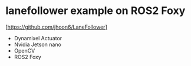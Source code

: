 # lanefollower example on ROS2 Foxy

[https://github.com/jhoon6/LaneFollower]

- Dynamixel Actuator
- Nvidia Jetson nano
- OpenCV
- ROS2 Foxy
